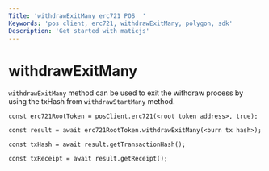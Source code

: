 ```yaml
---
Title: 'withdrawExitMany erc721 POS  '
Keywords: 'pos client, erc721, withdrawExitMany, polygon, sdk'
Description: 'Get started with maticjs'
---
```


# withdrawExitMany

`withdrawExitMany` method can be used to exit the withdraw process by using the txHash from `withdrawStartMany` method.

```
const erc721RootToken = posClient.erc721(<root token address>, true);

const result = await erc721RootToken.withdrawExitMany(<burn tx hash>);

const txHash = await result.getTransactionHash();

const txReceipt = await result.getReceipt();

```
